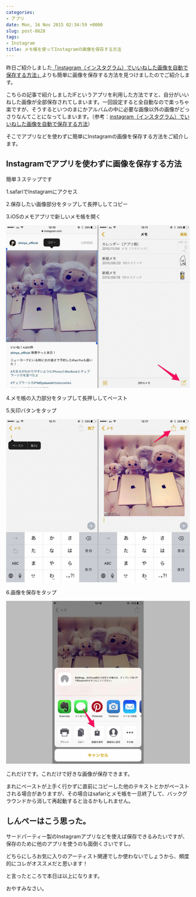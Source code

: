 ```yaml
---
categories:
- アプリ
date: Mon, 16 Nov 2015 02:34:59 +0000
slug: post-8628
tags:
- Instagram
title: メモ帳を使ってInstagramの画像を保存する方法
---
```


昨日ご紹介しました<a href="https://www.warawareotoko.com/2015/11/15/post-8606/">「instagram（インスタグラム）でいいねした画像を自動で保存する方法」</a>よりも簡単に画像を保存する方法を見つけましたのでご紹介します。


<!--more-->
こちらの記事で紹介しましたIFというアプリを利用した方法ですと、自分がいいねした画像が全部保存されてしまいます。一回設定すると全自動なので楽っちゃ楽ですが、そうするといつのまにかアルバムの中に必要な画像以外の画像がどっさりなんてことになってしまいます。（参考：<a href="https://www.warawareotoko.com/2015/11/15/post-8606/">instagram（インスタグラム）でいいねした画像を自動で保存する方法</a>）

そこでアプリなどを使わずに簡単にInstagramの画像を保存する方法をご紹介します。

<h2>Instagramでアプリを使わずに画像を保存する方法</h2>

簡単３ステップです

1.safariでInstagramにアクセス

2.保存したい画像部分をタップして長押ししてコピー

3.iOSのメモアプリで新しいメモ帳を開く

<ol>
</ol>

![](images/I20151116_1.jpg)

4.メモ帳の入力部分をタップして長押ししてペースト

5.矢印バタンをタップ

![](images/I20151116_2.jpg)

6.画像を保存をタップ

![](images/I20151116_3.jpg)

これだけです。これだけで好きな画像が保存できます。

まれにペーストが上手く行かずに直前にコピーした他のテキストとかがペーストされる場合がありますが、その場合はsafariとメモ帳を一旦終了して、バックグラウンドから消して再起動すると治るかもしれません。

<h2>しんぺーはこう思った。</h2>

サードパーティー製のInstagramアプリなどを使えば保存できるみたいですが、保存のために他のアプリを使うのも面倒くさいですし。

どちらにしろお気に入りのアーティスト関連でしか使わないでしょうから、頻度的にコレがオススメだと思います！

と言ったところで本日は以上になります。

おやすみなさい。